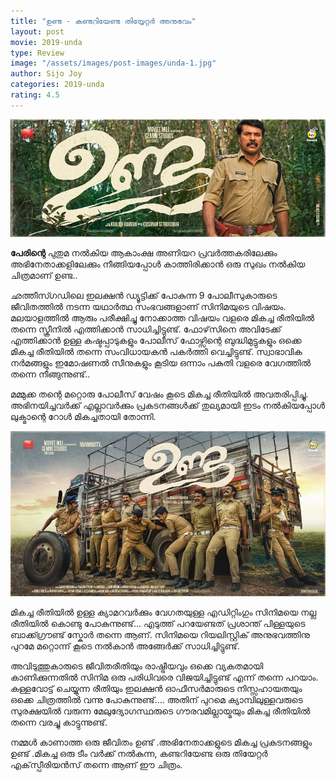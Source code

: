 ```yaml
---
title: "ഉണ്ട - കണ്ടറിയേണ്ട തിയ്യേറ്റര്‍ അനുഭവം"
layout: post
movie: 2019-unda
type: Review
image: "/assets/images/post-images/unda-1.jpg"
author: Sijo Joy
categories: 2019-unda
rating: 4.5
---
```


![Unda Malayalam Movie banner one](/assets/images/post-images/unda-1.jpg)

**പേരിന്റെ** പുതുമ നൽകിയ ആകാംക്ഷ അണിയറ പ്രവര്‍ത്തകരിലേക്കും അഭിനേതാക്കളിലേക്കും നീങ്ങിയപ്പോള്‍ കാത്തിരിക്കാൻ ഒരു സുഖം നൽകിയ ചിത്രമാണ് ഉണ്ട..

ഛത്തീസ്ഗഡിലെ ഇലക്ഷൻ ഡ്യൂട്ടിക്ക് പോകുന്ന 9 പോലീസുകാരുടെ ജീവിതത്തിൽ നടന്ന യഥാർത്ഥ സംഭവങ്ങളാണ് സിനിമയുടെ വിഷയം. മലയാളത്തിൽ ആരും പരീക്ഷിച്ചു നോക്കാത്ത വിഷയം വളരെ മികച്ച രീതിയിൽ തന്നെ സ്ക്രീനിൽ എത്തിക്കാൻ സാധിച്ചിട്ടുണ്ട്. ഫോഴ്‌സിനെ അവിടേക്ക് എത്തിക്കാൻ ഉള്ള കഷ്ടപ്പാടുകളും പോലീസ് ഫോഴ്സിന്റെ ബുദ്ധിമുട്ടുകളും ഒക്കെ മികച്ച രീതിയിൽ തന്നെ സംവിധായകൻ പകർത്തി വെച്ചിട്ടുണ്ട്. സ്വാഭാവിക നർമങ്ങളും ഇമോഷണൽ സീനുകളും  കൂടിയ ഒന്നാം പകുതി വളരെ വേഗത്തിൽ തന്നെ നീങ്ങുന്നുണ്ട്..

മമ്മുക്ക തന്റെ മറ്റൊരു പോലീസ് വേഷം കൂടെ മികച്ച രീതിയില്‍ അവതരിപ്പിച്ചു. അഭിനയിച്ചവർക്ക് എല്ലാവർക്കും പ്രകടനങ്ങൾക്ക് തുല്യമായി ഇടം നൽകിയപ്പോൾ ലുക്മാന്റെ റോൾ മികച്ചതായി തോന്നി.

![Unda Malayalam Movie banner two](/assets/images/post-images/unda-2.jpg)

മികച്ച രീതിയിൽ ഉള്ള ക്യാമറവർക്കും വേഗതയുള്ള എഡിറ്റിംഗും സിനിമയെ നല്ല രീതിയിൽ കൊണ്ടു പോകുന്നുണ്ട്... എടുത്ത് പറയേണ്ടത് പ്രശാന്ത് പിള്ളയുടെ ബാക്ക്ഗ്രൗണ്ട് സ്കോർ തന്നെ ആണ്. സിനിമയെ റിയലിസ്റ്റിക് അനുഭവത്തിനു പുറമേ മറ്റൊന്ന് കൂടെ നൽകാൻ അങ്ങേർക്ക് സാധിച്ചിട്ടുണ്ട്.

അവിടുത്തുകാരുടെ ജീവിതരീതിയും രാഷ്ട്രീയവും ഒക്കെ വ്യകതമായി കാണിക്കുന്നതിൽ സിനിമ ഒരു പരിധിവരെ വിജയിച്ചിട്ടുണ്ട് എന്ന് തന്നെ പറയാം. കള്ളവോട്ട് ചെയ്യുന്ന രീതിയും ഇലക്ഷൻ ഓഫീസർമാരുടെ നിസ്സഹായതയും ഒക്കെ ചിത്രത്തിൽ വന്നു പോകുന്നുണ്ട്.... അതിന് പുറമെ ക്യാമ്പിലുള്ളവരുടെ സുരക്ഷയിൽ വരുന്ന മേലുദ്യോഗസ്ഥരുടെ ഗൗരവമില്ലായ്മയും  മികച്ച രീതിയിൽ തന്നെ വരച്ചു കാട്ടുന്നുണ്ട്.

നമ്മൾ കാണാത്ത ഒരു ജീവിതം ഉണ്ട് .അഭിനേതാക്കളുടെ മികച്ച പ്രകടനങ്ങളും ഉണ്ട് .മികച്ച ഒരു ടീം വർക്ക് നൽകുന്ന, കണ്ടറിയേണ്ട ഒരു തിയേറ്റർ എക്‌സ്പീരിയൻസ് തന്നെ ആണ് ഈ ചിത്രം.